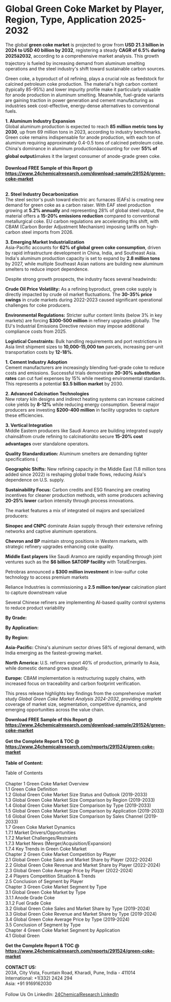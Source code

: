 <h1>Global Green Coke Market by Player, Region, Type, Application  2025-2032</h1><p>The global <strong>green coke market</strong> is projected to grow from <strong>USD 21.3 billion in 2024 to USD 40 billion by 2032</strong>, registering a steady <strong>CAGR of 6.5% during 2025â2032</strong>, according to a comprehensive market analysis. This growth trajectory is fueled by increasing demand from aluminum smelting operations and the steel industry's shift toward sustainable carbon sources.</p><p>Green coke, a byproduct of oil refining, plays a crucial role as feedstock for calcined petroleum coke production. The material's high carbon content (typically 85-95%) and lower impurity profile make it particularly valuable for anode production in aluminum smelting. Meanwhile, fuel-grade variants are gaining traction in power generation and cement manufacturing as industries seek cost-effective, energy-dense alternatives to conventional fuels.</p><p><strong>1. Aluminum Industry Expansion</strong><br>Global aluminum production is expected to reach <strong>85 million metric tons by 2030</strong>, up from 69 million tons in 2023, according to industry benchmarks. Green coke remains indispensable for anode production, with each ton of aluminum requiring approximately 0.4-0.5 tons of calcined petroleum coke. China's dominance in aluminum productionâaccounting for over <strong>55% of global output</strong>âmakes it the largest consumer of anode-grade green coke.</p><div><b>Download FREE Sample of this Report @ 
            <a href="https://www.24chemicalresearch.com/download-sample/291524/green-coke-market">
            https://www.24chemicalresearch.com/download-sample/291524/green-coke-market</a></b></div><br><p><strong>2. Steel Industry Decarbonization</strong><br>The steel sector's push toward electric arc furnaces (EAFs) is creating new demand for green coke as a carbon raiser. With EAF steel production growing at <strong>5.2% annually</strong> and representing 28% of global steel output, the material offers a <strong>15-20% emissions reduction</strong> compared to conventional metallurgical coke. EU carbon regulations are accelerating this shift, with CBAM (Carbon Border Adjustment Mechanism) imposing tariffs on high-carbon steel imports from 2026.</p><p><strong>3. Emerging Market Industrialization</strong><br>Asia-Pacific accounts for <strong>62% of global green coke consumption</strong>, driven by rapid infrastructure development in China, India, and Southeast Asia. India's aluminum production capacity is set to expand by <strong>2.8 million tons</strong> by 2027, while multiple Southeast Asian nations are building new aluminum smelters to reduce import dependence.</p><p>Despite strong growth prospects, the industry faces several headwinds:</p><p><strong>Crude Oil Price Volatility:</strong> As a refining byproduct, green coke supply is directly impacted by crude oil market fluctuations. The <strong>30-35% price swings</strong> in crude markets during 2022-2023 caused significant operational challenges for coke producers.</p><p><strong>Environmental Regulations:</strong> Stricter sulfur content limits (below 3% in key markets) are forcing <strong>$300-500 million</strong> in refinery upgrades globally. The EU's Industrial Emissions Directive revision may impose additional compliance costs from 2025.</p><p><strong>Logistical Constraints:</strong> Bulk handling requirements and port restrictions in Asia limit shipment sizes to <strong>10,000-15,000 ton</strong> parcels, increasing per-unit transportation costs by <strong>12-18%</strong>.</p><p><strong>1. Cement Industry Adoption</strong><br>Cement manufacturers are increasingly blending fuel-grade coke to reduce costs and emissions. Successful trials demonstrate <strong>20-30% substitution rates</strong> can cut fuel expenses by 15% while meeting environmental standards. This represents a potential <strong>$3.5 billion market</strong> by 2030.</p><p><strong>2. Advanced Calcination Technologies</strong><br>New rotary kiln designs and indirect heating systems can increase calcined coke yields by <strong>8-12%</strong> while reducing energy consumption. Several major producers are investing <strong>$200-400 million</strong> in facility upgrades to capture these efficiencies.</p><p><strong>3. Vertical Integration</strong><br>Middle Eastern producers like Saudi Aramco are building integrated supply chainsâfrom crude refining to calcinationâto secure <strong>15-20% cost advantages</strong> over standalone operators.</p><p><strong>Quality Standardization:</strong> Aluminum smelters are demanding tighter specifications (
	</p><p><strong>Geographic Shifts:</strong> New refining capacity in the Middle East (1.8 million tons added since 2022) is reshaping global trade flows, reducing Asia's dependence on U.S. supply.</p><p><strong>Sustainability Focus:</strong> Carbon credits and ESG financing are creating incentives for cleaner production methods, with some producers achieving <strong>20-25% lower</strong> carbon intensity through process innovations.</p><p>The market features a mix of integrated oil majors and specialized producers:</p><p><strong>Sinopec and CNPC</strong> dominate Asian supply through their extensive refining networks and captive aluminum operations.</p><p><strong>Chevron and BP</strong> maintain strong positions in Western markets, with strategic refinery upgrades enhancing coke quality.</p><p><strong>Middle East players</strong> like Saudi Aramco are rapidly expanding through joint ventures such as the <strong>$6 billion SATORP facility</strong> with TotalEnergies.</p><p>Petrobras announced a <strong>$300 million investment</strong> in low-sulfur coke technology to access premium markets</p><p>Reliance Industries is commissioning a <strong>2.5 million ton/year</strong> calcination plant to capture downstream value</p><p>Several Chinese refiners are implementing AI-based quality control systems to reduce product variability</p><p><strong>By Grade:</strong></p><p><strong>By Application:</strong></p><p><strong>By Region:</strong></p><p><strong>Asia-Pacific:</strong> China's aluminum sector drives 58% of regional demand, with India emerging as the fastest-growing market.</p><p><strong>North America:</strong> U.S. refiners export 40% of production, primarily to Asia, while domestic demand grows steadily.</p><p><strong>Europe:</strong> CBAM implementation is restructuring supply chains, with increased focus on traceability and carbon footprint verification.</p><p>This press release highlights key findings from the comprehensive market study <em>Global Green Coke Market Analysis 2024-2032</em>, providing complete coverage of market size, segmentation, competitive dynamics, and emerging opportunities across the value chain.</p><div><b>Download FREE Sample of this Report @ 
            <a href="https://www.24chemicalresearch.com/download-sample/291524/green-coke-market">
            https://www.24chemicalresearch.com/download-sample/291524/green-coke-market</a></b></div><br><div><b>Get the Complete Report & TOC @ 
            <a href="https://www.24chemicalresearch.com/reports/291524/green-coke-market">
            https://www.24chemicalresearch.com/reports/291524/green-coke-market</a></b></div><br>
            <b>Table of Content:</b><p>Table of Contents<br />
<br />
Chapter 1 Green Coke Market Overview<br />
    1.1 Green Coke Definition<br />
    1.2 Global Green Coke Market Size Status and Outlook (2019-2033)<br />
    1.3 Global Green Coke Market Size Comparison by Region (2019-2033)<br />
    1.4 Global Green Coke Market Size Comparison by Type (2019-2033)<br />
    1.5 Global Green Coke Market Size Comparison by Application (2019-2033)<br />
    1.6 Global Green Coke Market Size Comparison by Sales Channel (2019-2033)<br />
    1.7 Green Coke Market Dynamics<br />
        1.7.1 Market Drivers/Opportunities<br />
        1.7.2 Market Challenges/Restraints<br />
        1.7.3 Market News (Merger/Acquisition/Expansion)<br />
        1.7.4 Key Trends in Green Coke Market<br />
Chapter 2 Green Coke Market Competition by Player<br />
    2.1 Global Green Coke Sales and Market Share by Player (2022-2024)<br />
    2.2 Global Green Coke Revenue and Market Share by Player (2022-2024)<br />
    2.3 Global Green Coke Average Price by Player (2022-2024)<br />
    2.4 Players Competition Situation & Trends<br />
    2.5 Conclusion of Segment by Player<br />
Chapter 3 Green Coke Market Segment by Type<br />
    3.1 Global Green Coke Market by Type<br />
        3.1.1 Anode Grade Coke<br />
        3.1.2 Fuel Grade Coke<br />
    3.2 Global Green Coke Sales and Market Share by Type (2019-2024)<br />
    3.3 Global Green Coke Revenue and Market Share by Type (2019-2024)<br />
    3.4 Global Green Coke Average Price by Type (2019-2024)<br />
    3.5 Conclusion of Segment by Type<br />
Chapter 4 Green Coke Market Segment by Application<br />
    4.1 Global Green</p><div><b>Get the Complete Report & TOC @ 
            <a href="https://www.24chemicalresearch.com/reports/291524/green-coke-market">
            https://www.24chemicalresearch.com/reports/291524/green-coke-market</a></b></div><br><b>CONTACT US:</b><br>
            203A, City Vista, Fountain Road, Kharadi, Pune, India - 411014<br>
            International: +1(332) 2424 294<br>
            Asia: +91 9169162030 <br><br>
            Follow Us On LinkedIn: <a href="https://www.linkedin.com/company/24chemicalresearch/">24ChemicalResearch LinkedIn</a>